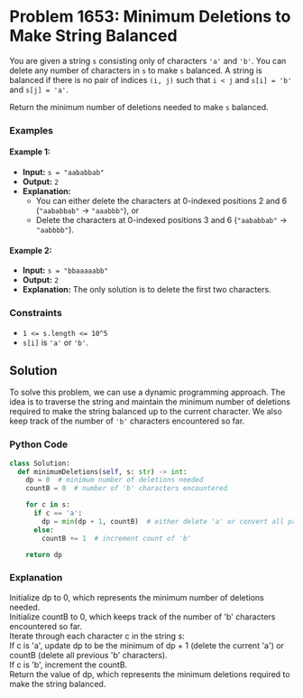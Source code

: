 # Problem 1653: Minimum Deletions to Make String Balanced

You are given a string `s` consisting only of characters `'a'` and `'b'`. You can delete any number of characters in `s` to make `s` balanced. A string is balanced if there is no pair of indices `(i, j)` such that `i < j` and `s[i] = 'b'` and `s[j] = 'a'`.

Return the minimum number of deletions needed to make `s` balanced.

### Examples

#### Example 1:

- **Input:** `s = "aababbab"`
- **Output:** `2`
- **Explanation:**
  - You can either delete the characters at 0-indexed positions 2 and 6 (`"aababbab"` -> `"aaabbb"`), or
  - Delete the characters at 0-indexed positions 3 and 6 (`"aababbab"` -> `"aabbbb"`).

#### Example 2:

- **Input:** `s = "bbaaaaabb"`
- **Output:** `2`
- **Explanation:** The only solution is to delete the first two characters.

### Constraints

- `1 <= s.length <= 10^5`
- `s[i]` is `'a'` or `'b'`.

## Solution

To solve this problem, we can use a dynamic programming approach. The idea is to traverse the string and maintain the minimum number of deletions required to make the string balanced up to the current character. We also keep track of the number of `'b'` characters encountered so far.

### Python Code

```python
class Solution:
  def minimumDeletions(self, s: str) -> int:
    dp = 0  # minimum number of deletions needed
    countB = 0  # number of 'b' characters encountered

    for c in s:
      if c == 'a':
        dp = min(dp + 1, countB)  # either delete 'a' or convert all previous 'b' to 'a'
      else:
        countB += 1  # increment count of 'b'

    return dp
```

### Explanation

Initialize dp to 0, which represents the minimum number of deletions needed.<br>
Initialize countB to 0, which keeps track of the number of 'b' characters encountered so far.<br>
Iterate through each character c in the string s:<br>
If c is 'a', update dp to be the minimum of dp + 1 (delete the current 'a') or countB (delete all previous 'b' characters).<br>
If c is 'b', increment the countB.<br>
Return the value of dp, which represents the minimum deletions required to make the string balanced.<br>
